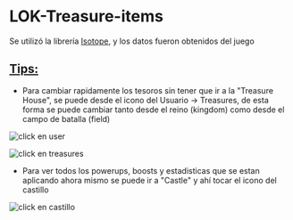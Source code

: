 # LOK-Treasure-items
Se utilizó la librería [Isotope](https://isotope.metafizzy.co/), y los datos fueron obtenidos del juego

## <u>Tips:</u>
* Para cambiar rapidamente los tesoros sin tener que ir a la "Treasure House", se puede desde el icono del Usuario -> Treasures, de esta forma se puede cambiar tanto desde el reino (kingdom) como desde el campo de batalla (field)

![click en user](https://i.imgur.com/P0dIa2C.png)

![click en treasures](https://i.imgur.com/yDW7LAV.png)


* Para ver todos los powerups, boosts y estadisticas que se estan aplicando ahora mismo se puede ir a "Castle" y ahí tocar el icono del castillo

![click en castillo](https://i.imgur.com/AXng5u3.png)